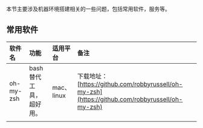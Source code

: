 本节主要涉及机器环境搭建相关的一些问题，包括常用软件，服务等。

## 常用软件

| 软件名 | 功能 | 适用平台 | 备注 |
| :--- | :--- | :--- | :--- |
| oh-my-zsh | bash替代工具，超好用。 | mac、linux | 下载地址：[https://github.com/robbyrussell/oh-my-zsh](https://github.com/robbyrussell/oh-my-zsh) |
|  |  |  |  |



